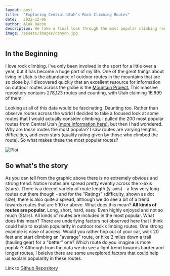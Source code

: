 ```yaml
---
layout: post
title:  "Exploring Central Utah's Rock Climbing Routes"
date:   2022-12-06
author: Alek Bacon
description: We take a final look through the most popular climbing routes here in Central Utah.
image: /assets/images/canyon.jpg
---
```


## In the Beginning
I love rock climbing. I've only been involved in the sport for a little over a year, but it has become a huge part of my life. One of the great things about living in Utah is the abundance of outdoor routes in the mountains that are so close by. I discovered quickly that an excellent resource for information on outdoor routes across the globe is the [Mountain Project.](https://www.mountainproject.com/) This massive repository contains 278,123 routes and counting, with Utah claiming 16,899 of them.

Looking at all of this data would be fascinating. Daunting too. Rather than observe routes across the world I decided to take a focused look at some routes that I would actually consider climbing. I pulled the 200 most popular routes from Central Utah [(more information here)](https://bacon-a.github.io/stat386-projects/2022/10/20/WebScrape.html), but then I had wondered. Why are *these* routes the most popular? I saw routes are varying lengths, difficulties, and even stars (quality rating given by those who climbed the route). So what makes these the most popular routes?

![Plot](https://user-images.githubusercontent.com/112503027/206342958-dc9bd163-f877-4396-b4d4-f5882ac9eeaf.png)

## So what's the story
As you can tell from the graphic above there is no extremely obvious and strong trend. Notice routes are spread pretty evently across the x-axis (stars). There is a decent variety of route length (y-axis) - a few very long routes out there though - and for the "Ratings" (difficulty, shown as dot size), there is also quite a spread, although we do see a bit of a trend towards routes that are 5.10 or above. What does this mean? **All kinds of routes are popular.** Long, short, hard, easy. Even highly enjoyed and not so much (Stars). All kinds of routes are included in the most popular. What does this mean? There are underlying factors not observed here that I think could help to explain popularity in outdoor rock climbing routes. One strong example is ease of access. Would you rather hop out of your car, walk 20 feet and start climbing an "average" route, or hike 2 miles down a trail (hauling gear) for a "better" one?  Which route do you imagine is more popular? Although from the data we do see a light trend towards harder and longer routes, I beleive there are some unexplored factors that could help us explain popularity in these routes.

Link to [Github Repository](https://github.com/Bacon-A/Rock-Climbing-Analysis)
